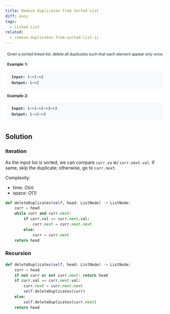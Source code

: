 ```yaml
---
title: Remove Duplicates from Sorted List
diff: easy
tags:
  - Linked List
related:
  - remove-duplicates-from-sorted-list-ii
---
```


<img class="medium-zoom" src="/algo/remove-duplicates-from-sorted-list.png" alt="https://leetcode.com/problems/remove-duplicates-from-sorted-list">

## Solution

### Iteration

As the input list is sorted, we can compare `curr.va` w/ `curr.next.val`. If same, skip the duplicate; otherwise, go to `curr.next`.

Complexity:

- time: $O(n)$
- space: $O(1)$

```py
def deleteDuplicates(self, head: ListNode) -> ListNode:
    curr = head
    while curr and curr.next:
        if curr.val == curr.next.val:
            curr.next = curr.next.next
        else:
            curr = curr.next
    return head
```

### Recursion

```py
def deleteDuplicates(self, head: ListNode) -> ListNode:
    curr = head
    if not curr or not curr.next: return head
    if curr.val == curr.next.val:
        curr.next = curr.next.next
        self.deleteDuplicates(curr)
    else:
        self.deleteDuplicates(curr.next)
    return head
```
